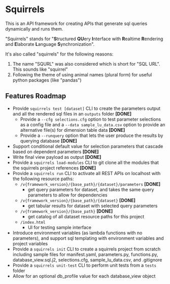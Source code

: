 # Squirrels

This is an API framework for creating APIs that generate sql queries dynamically and runs them. 

"Squirrels" stands for "**S**tructured **QU**ery **I**nterface with **R**ealtime **R**endering and **E**laborate **L**anguage **S**ynchronization".

It's also called "squirrels" for the following reasons:
1. The name "SQURL" was also considered which is short for "SQL URL". This sounds like "squirrel"
2. Following the theme of using animal names (plural form) for useful python packages (like "pandas")

## Features Roadmap

- Provide `squirrels test [dataset]` CLI to create the parameters output and all the rendered sql files in an `outputs` folder **[DONE]**
    - Provide a `--cfg selections.cfg` option to test parameter selections as a config file and a `--data sample_lu_data.csv` option to provide an alternative file(s) for dimension table data **[DONE]**
    - Provide a `--runquery` option that lets the user produce the results by querying database **[DONE]**
- Support conditional default value for selection parameters that cascade based on dependent parameters **[DONE]**
- Write final view payload as output **[DONE]**
- Provide a `squirrels load-modules` CLI to git clone all the modules that the squirrels project references **[DONE]**
- Provide a `squirrels run` CLI to activate all REST APIs on localhost with the following resource paths:
    - `/v{framework_version}/{base_path}/{dataset}/parameters` **[DONE]**
        - get query parameters for dataset, and takes the same query parameters to allow for dependencies
    - `/v{framework_version}/{base_path}/{dataset}` **[DONE]**
        - get tabular results for dataset with selected query parameters
    - `/v{framework_version}/{base_path}` **[DONE]**
        - get catalog of all dataset resource paths for this project
    - `/index.html`
        - UI for testing sample interface
- Introduce environment variables (as lambda functions with no parameters), and support sql templating with environment variables and project variables
- Provide a `squirrels init` CLI to create a squirrels project from scratch including sample files for manifest.yaml, parameters.py, functions.py, database_view.sql.j2, selections.cfg, sample_lu_data.csv, and .gitignore
- Provide a `squirrels unit-test` CLI to perform unit tests from a `tests` folder
- Allow for an optional db_profile value for each database_view object
